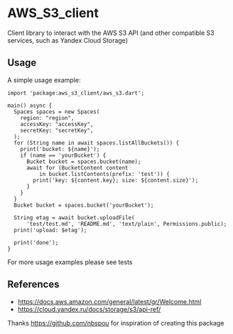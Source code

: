 # AWS_S3_client

Client library to interact with the AWS S3 API (and other compatible S3 services, such as Yandex Cloud Storage)

## Usage

A simple usage example:

```
import 'package:aws_s3_client/aws_s3.dart';

main() async {
  Spaces spaces = new Spaces(
    region: "region",
    accessKey: "accessKey",
    secretKey: "secretKey",
  );
  for (String name in await spaces.listAllBuckets()) {
    print('bucket: ${name}');
    if (name == 'yourBucket') {
      Bucket bucket = spaces.bucket(name);
      await for (BucketContent content
          in bucket.listContents(prefix: 'test')) {
        print('key: ${content.key}; size: ${content.size}');
      }
    }
  }
  Bucket bucket = spaces.bucket('yourBucket');

  String etag = await bucket.uploadFile(
      'test/test.md', 'README.md', 'text/plain', Permissions.public);
  print('upload: $etag');

  print('done');
}
```

For more usage examples please see tests

## References

* https://docs.aws.amazon.com/general/latest/gr/Welcome.html
* https://cloud.yandex.ru/docs/storage/s3/api-ref/

Thanks https://github.com/nbspou for inspiration of creating this package
